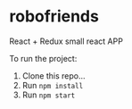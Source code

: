 # robofriends
React + Redux small react APP

To run the project:

1. Clone this repo...
2. Run `npm install`
3. Run `npm start`

